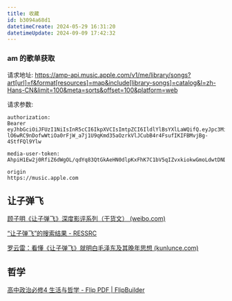 ```yaml
---
title: 收藏
id: b3094a68d1
datetimeCreate: 2024-05-29 16:31:20
datetimeUpdate: 2024-09-09 17:42:32
---
```

### am 的歌单获取
请求地址:
https://amp-api.music.apple.com/v1/me/library/songs?art[url]=f&format[resources]=map&include[library-songs]=catalog&l=zh-Hans-CN&limit=100&meta=sorts&offset=100&platform=web

请求参数:
```
authorization: 
Bearer eyJhbGciOiJFUzI1NiIsInR5cCI6IkpXVCIsImtpZCI6IldlYlBsYXlLaWQifQ.eyJpc3MiOiJBTVBXZWJQbGF5IiwiaWF0IjoxNzI1MzgwMTgxLCJleHAiOjE3MzI2Mzc3ODEsInJvb3RfaHR0cHNfb3JpZ2luIjpbImFwcGxlLmNvbSJdfQ.22ft8oc4G-lO6wRC9nDofwWtiOa0rFjW_a7j1U9qKmd35aOzrkVlJCubB4r4FsufIKIFBMvjBg-4StfFQl9Ylw

media-user-token:
AhpiH1Ew2j0RfiZ6dWgOL/qdYq83QtGkAeHN0dlpKxFhK7C1bV5qIZvxkiokwGmoLdwtDNDueZ+ecbzjLVB06HRhSftkVgDwPcowMsurWNWkVg9D/Yqe0EtXrJDk+s9NUSu+czFdTuB6XzTEvEQk8EFVF/NHGeOzBwX39HiUl6hy6pV9l7S+9u2+7hfaA1zs2ypKiXQKC3BmpcogLVCfCxDgQVjyVHQf+PXMNJu/Uhl8e8Qo1w==

origin
https://music.apple.com

```



## 让子弹飞
[顾子明《让子弹飞》深度影评系列（干货文） (weibo.com)](https://weibo.com/ttarticle/p/show?id=2309634471453117448359)

[“让子弹飞”的搜索结果 - RESSRC](https://ressrc.com/?s=%E8%AE%A9%E5%AD%90%E5%BC%B9%E9%A3%9E)

[罗云雷：看懂《让子弹飞》就明白毛泽东及其晚年思想 (kunlunce.com)](https://www.kunlunce.com/ssjj/guojipinglun/2018-07-27/126827.html)
## 哲学
[高中政治必修4 生活与哲学 - Flip PDF | FlipBuilder](https://online.flipbuilder.com/jeru/hwuj/)